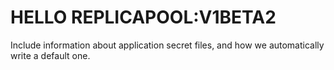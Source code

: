 # HELLO REPLICAPOOL:V1BETA2


Include information about application secret files, and how we automatically write a default one.